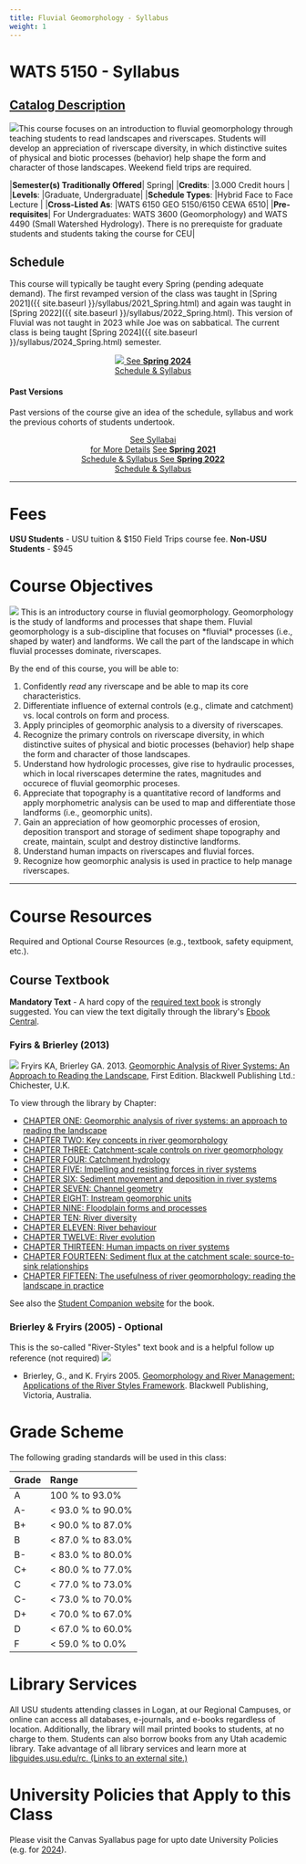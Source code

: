 ```yaml
---
title: Fluvial Geomorphology - Syllabus
weight: 1
---
```


# WATS 5150 - Syllabus

## [Catalog Description](https://ssb.banner.usu.edu/zprod/bwckctlg.p_display_courses?term_in=202120&one_subj=WATS&sel_crse_strt=5150&sel_crse_end=5150&sel_subj=&sel_levl=&sel_schd=&sel_coll=&sel_divs=&sel_dept=&sel_attr=)


<img class="float-right" src="{{ site.baseurl }}/assets/images/pics/WATS-5150_Canvas.png">This course focuses on an introduction to fluvial geomorphology through teaching students to read landscapes and riverscapes. Students will develop an appreciation of riverscape diversity, in which distinctive suites of physical and biotic processes (behavior) help shape the form and character of those landscapes. Weekend field trips are required. 

|**Semester(s) Traditionally Offered**| Spring|
|**Credits**: |3.000 Credit hours |
|**Levels**: |Graduate, Undergraduate|
|**Schedule Types**: |Hybrid Face to Face Lecture |
|**Cross-Listed As**: |WATS 6150 GEO 5150/6150 CEWA 6510|
|**Pre-requisites**| For Undergraduates: WATS 3600 (Geomorphology)  and WATS 4490 (Small Watershed Hydrology). There is no prerequiste for graduate students and students taking the course for CEU|


## Schedule

This course will typically be taught every Spring (pending adequate demand). The first revamped version of the class was taught in [Spring 2021]({{ site.baseurl }}/syllabus/2021_Spring.html) and again was taught in [Spring 2022]({{ site.baseurl }}/syllabus/2022_Spring.html). This version of Fluvial was not taught in 2023 while Joe was on sabbatical. The current class is being taught [Spring 2024]({{ site.baseurl }}/syllabus/2024_Spring.html) semester. 

<div align="center">
<a class="hollow button" href="{{ site.baseurl }}/syllabus/2024_Spring.html"><img src="{{ site.baseurl }}/assets/images/favicons/android-icon-48x48.png">  See <b>Spring 2024</b> <br> Schedule & Syllabus </a>  
</div>


#### Past Versions
Past versions of the course give an idea of the schedule, syllabus and work the previous cohorts of students undertook.
<div align="center">
	<a class="hollow button" href="{{ site.baseurl }}/syllabus/"> See Syllabai <br> for More Details</a>
	<a class="hollow button" href="{{ site.baseurl }}/syllabus/2021_Spring.html"> See <b>Spring 2021</b> <br> Schedule & Syllabus  </a>
	<a class="hollow button" href="{{ site.baseurl }}/syllabus/2022_Spring.html"> See <b>Spring 2022</b> <br> Schedule & Syllabus  </a>
	</div>




------

# Fees

**USU Students** - USU tuition & $150 Field Trips course fee.
**Non-USU Students** - $945

# Course Objectives

<img class="float-right" src="{{ site.baseurl }}/assets/images/pics/PeopleInStream.jfif">
This is an introductory course in fluvial geomorphology. Geomorphology is the study of landforms and processes that shape them. Fluvial geomorphology is a sub-discipline that focuses on *fluvial* processes (i.e., shaped by water) and landforms. We call the part of the landscape in which fluvial processes dominate, riverscapes. 

By the end of this course, you will be able to:

1. Confidently *read* any riverscape and be able to map its core characteristics.
2. Differentiate influence of external controls (e.g., climate and catchment) vs. local controls on form and process. 
3. Apply principles of geomorphic analysis to a diversity of riverscapes.
4. Recognize the primary controls on riverscape diversity, in which distinctive suites of physical and biotic processes (behavior) help shape the form and character of those landscapes. 
5. Understand how hydrologic processes, give rise to hydraulic processes, which in local riverscapes determine the rates, magnitudes  and occurece of fluvial geomorphic proceses.
6. Appreciate that topography is a quantitative record of landforms and apply morphometric analysis can be used to map and differentiate those landforms (i.e., geomorphic units).
7. Gain an appreciation of how geomorphic processes of erosion, deposition transport and storage of sediment shape topography and create, maintain, sculpt and destroy distinctive landforms. 
8. Understand human impacts on riverscapes and fluvial forces.
9. Recognize how geomorphic analysis is used in practice to help manage riverscapes.

--------
# Course Resources

Required and Optional Course Resources (e.g., textbook, safety equipment, etc.).





## Course Textbook
**Mandatory Text** - A hard copy of the [required text book](https://usucampusstore.com/p-33938-geomorphic-analysis-of-river-systems.aspx) is strongly suggested. You can view the text digitally through the library's [Ebook Central](https://ebookcentral-proquest-com.dist.lib.usu.edu/lib/usu/reader.action?docID=1032536).

### Fyirs & Brierley (2013)

<a href="https://www.wiley.com/en-au/Geomorphic+Analysis+of+River+Systems%3A+An+Approach+to+Reading+the+Landscape-p-9781405192743"><img class="float-right" src="{{ site.baseurl }}/assets/images/covers/ReadingLandscape.png"></a> Fryirs KA, Brierley GA. 2013. [Geomorphic Analysis of River Systems: An Approach to Reading the Landscape](https://www.wiley.com/en-au/Geomorphic+Analysis+of+River+Systems%3A+An+Approach+to+Reading+the+Landscape-p-9781405192743), First Edition.  Blackwell Publishing Ltd.: Chichester, U.K.

To view through the library by Chapter:
- [CHAPTER ONE: Geomorphic analysis of river systems: an approach to reading the landscape](https://ebookcentral-proquest-com.dist.lib.usu.edu/lib/usu/reader.action?docID=1032536&ppg=17)
- [CHAPTER TWO: Key concepts in river geomorphology](https://ebookcentral-proquest-com.dist.lib.usu.edu/lib/usu/reader.action?docID=1032536&ppg=25)
- [CHAPTER THREE: Catchment-scale controls on river geomorphology](https://ebookcentral-proquest-com.dist.lib.usu.edu/lib/usu/reader.action?docID=1032536&ppg=45)
- [CHAPTER FOUR: Catchment hydrology](https://ebookcentral-proquest-com.dist.lib.usu.edu/lib/usu/reader.action?docID=1032536&ppg=60)
- [CHAPTER FIVE: Impelling and resisting forces in river systems](https://ebookcentral-proquest-com.dist.lib.usu.edu/lib/usu/reader.action?docID=1032536&ppg=81)
- [CHAPTER SIX: Sediment movement and deposition in river systems](https://ebookcentral-proquest-com.dist.lib.usu.edu/lib/usu/reader.action?docID=1032536&ppg=97)
- [CHAPTER SEVEN: Channel geometry](https://ebookcentral-proquest-com.dist.lib.usu.edu/lib/usu/reader.action?docID=1032536&ppg=132)
- [CHAPTER EIGHT: Instream geomorphic units](https://ebookcentral-proquest-com.dist.lib.usu.edu/lib/usu/reader.action?docID=1032536&ppg=148)
- [CHAPTER NINE: Floodplain forms and processes](https://ebookcentral-proquest-com.dist.lib.usu.edu/lib/usu/reader.action?docID=1032536&ppg=171)
- [CHAPTER TEN: River diversity](https://ebookcentral-proquest-com.dist.lib.usu.edu/lib/usu/reader.action?docID=1032536&ppg=190)
- [CHAPTER ELEVEN: River behaviour](https://ebookcentral-proquest-com.dist.lib.usu.edu/lib/usu/reader.action?docID=1032536&ppg=221)
- [CHAPTER TWELVE: River evolution](https://ebookcentral-proquest-com.dist.lib.usu.edu/lib/usu/reader.action?docID=1032536&ppg=251)
- [CHAPTER THIRTEEN: Human impacts on river systems](https://ebookcentral-proquest-com.dist.lib.usu.edu/lib/usu/reader.action?docID=1032536&ppg=285)
- [CHAPTER FOURTEEN: Sediment flux at the catchment scale: source-to-sink relationships](https://ebookcentral-proquest-com.dist.lib.usu.edu/lib/usu/reader.action?docID=1032536&ppg=313)
- [CHAPTER FIFTEEN: The usefulness of river geomorphology: reading the landscape in practice](https://ebookcentral-proquest-com.dist.lib.usu.edu/lib/usu/reader.action?docID=1032536&ppg=336)

See also the [Student Companion website](http://bcs.wiley.com/he-bcs/Books?action=index&itemId=1405192755&bcsId=7530) for the book.

### Brierley & Fryirs (2005) - Optional
This is the so-called "River-Styles" text book and is a helpful follow up reference (not required)
<a href="https://www.wiley.com/en-au/Geomorphology+and+River+Management%3A+Applications+of+the+River+Styles+Framework-p-9781405115162"><img class="float-right" src="{{ site.baseurl }}/assets/images/covers/RiverStyles.jpg"></a> 

  - <a href="https://usu.instructure.com/courses/580268/files/folder/Reading?preview=77096604"><i class="fa fa-file-pdf-o" aria-hidden="true"></i></a> Brierley, G., and K. Fryirs 2005. [Geomorphology and River Management: Applications of the River Styles Framework](https://www.wiley.com/en-au/Geomorphology+and+River+Management%3A+Applications+of+the+River+Styles+Framework-p-9781405115162). Blackwell Publishing, Victoria, Australia. 




# Grade Scheme

The following grading standards will be used in this class:

| Grade | Range             |
| :---- | :---------------- |
| A     | 100 % to 93.0%    |
| A-    | < 93.0 % to 90.0% |
| B+    | < 90.0 % to 87.0% |
| B     | < 87.0 % to 83.0% |
| B-    | < 83.0 % to 80.0% |
| C+    | < 80.0 % to 77.0% |
| C     | < 77.0 % to 73.0% |
| C-    | < 73.0 % to 70.0% |
| D+    | < 70.0 % to 67.0% |
| D     | < 67.0 % to 60.0% |
| F     | < 59.0 % to 0.0%  |



# Library Services

All USU students attending classes in Logan, at our Regional Campuses, or online can access all databases, e-journals, and e-books regardless of location. Additionally, the library will mail printed books to students, at no charge to them. Students can also borrow books from any Utah academic library. Take advantage of all library services and learn more at [libguides.usu.edu/rc. (Links to an external site.)](http://libguides.usu.edu/rc)

# University Policies that Apply to this Class

Please visit the Canvas Syallabus page for upto date University Policies (e.g. for [2024](https://usu.instructure.com/courses/753134/assignments/syllabus)).
